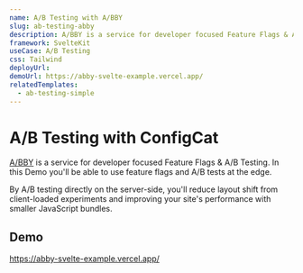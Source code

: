 ```yaml
---
name: A/B Testing with A/BBY
slug: ab-testing-abby
description: A/BBY is a service for developer focused Feature Flags & A/B Testing. In this template you'll be able to use feature flags and A/B tests at the edge.
framework: SvelteKit
useCase: A/B Testing
css: Tailwind
deployUrl: 
demoUrl: https://abby-svelte-example.vercel.app/
relatedTemplates:
  - ab-testing-simple
---
```


# A/B Testing with ConfigCat

[A/BBY](https://tryabby.dev) is a service for developer focused Feature Flags & A/B Testing. In this Demo you'll be able to use feature flags and A/B tests at the edge.

By A/B testing directly on the server-side, you'll reduce layout shift from client-loaded experiments and improving your site's performance with smaller JavaScript bundles.

## Demo
https://abby-svelte-example.vercel.app/
